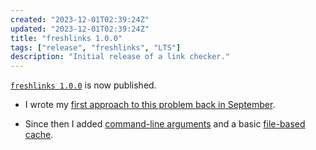 ```yaml
---
created: "2023-12-01T02:39:24Z"
updated: "2023-12-01T02:39:24Z"
title: "freshlinks 1.0.0"
tags: ["release", "freshlinks", "LTS"]
description: "Initial release of a link checker."
---
```


[`freshlinks 1.0.0`](https://github.com/metaist/freshlinks/releases/tag/1.0.0) is now published.

- I wrote my [first approach to this problem back in September](/blog/2023/09/freshlinks).

- Since then I added [command-line arguments](https://github.com/metaist/freshlinks/blob/1.0.0/src/freshlinks/__main__.py) and a basic [file-based cache](https://github.com/metaist/freshlinks/blob/1.0.0/src/freshlinks/cache.py).
